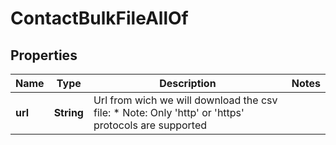 

# ContactBulkFileAllOf


## Properties

| Name | Type | Description | Notes |
|------------ | ------------- | ------------- | -------------|
|**url** | **String** | Url from wich we will download the csv file:  *       Note: Only &#39;http&#39; or &#39;https&#39; protocols are supported |  |



